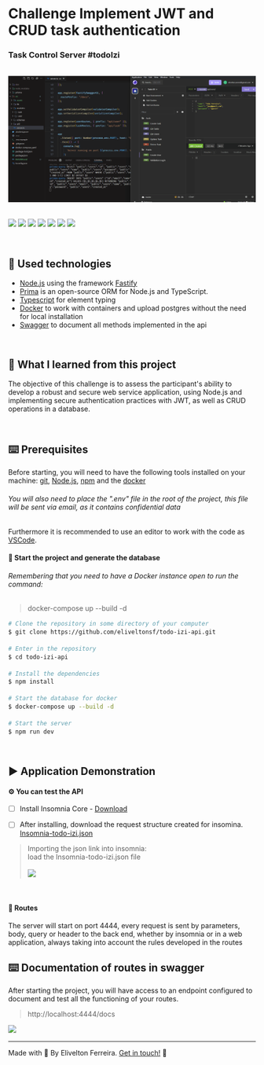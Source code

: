 <h1 > Challenge Implement JWT and CRUD task authentication</h1>
<h3 > Task Control Server #todoIzi</h3>

<br/>
<img src="https://raw.githubusercontent.com/eliveltonsf/todo-izi-api/95f46c1ef29310fc2ad719f26fc44b2000b113f5/src/assets/todo-izi.gif"/>

<br />
<br />

<p id="badges">
  <img src="https://img.shields.io/badge/-NODE-000?style=for-the-badge&logo=nodedotjs"/>
  <img src="https://img.shields.io/badge/-prisma-000?style=for-the-badge&logo=prisma"/>
  <img src="https://img.shields.io/badge/-Fastify-000?style=for-the-badge&logo=Fastify"/>
    <img src="https://img.shields.io/badge/zod-000?style=for-the-badge&logo=zod"/>
  <img src="https://img.shields.io/badge/typescript-000?style=for-the-badge&logo=typescript"/>
  <img src="https://img.shields.io/badge/docker-000?style=for-the-badge&logo=docker"/>
  <img src="https://shields.io/badge/-swagger-000?style=for-the-badge&logo=swagger"/>
</p>

<br />

<h2 id="technologies" name="technologies">
🚀 Used technologies
</h2>

- [Node.js](https://nodejs.org/pt-br) using the framework [Fastify](https://fastify.dev/)
- [Prima](https://nodejs.org/pt-br) is an open-source ORM for Node.js and TypeScript.
- [Typescript](https://www.typescriptlang.org/) for element typing
- [Docker](https://www.docker.com/) to work with containers and upload postgres without the need for local installation
- [Swagger](https://swagger.io/) to document all methods implemented in the api

<br />

<h2 id="technologies" name="technologies">
🎯 What I learned from this project
</h2>

The objective of this challenge is to assess the participant's ability to develop a robust and secure web service application, using Node.js and implementing secure authentication practices with JWT, as well as CRUD operations in a database.

<br />
<h2 id="technologies" name="technologies">
⌨️ Prerequisites
</h2>

Before starting, you will need to have the following tools installed on your machine: [git](https://git-scm.com/downloads), [Node.js](https://nodejs.org/en/), [npm](https://classic.yarnpkg.com/lang/en/docs/install/#windows-stable) and the [docker](https://www.docker.com/)

###### You will also need to place the ".env" file in the root of the project, this file will be sent via email, as it contains confidential data

Furthermore it is recommended to use an editor to work with the code as [VSCode](https://code.visualstudio.com/download).

#### :tada: Start the project and generate the database

###### Remembering that you need to have a Docker instance open to run the command:

<blockquote>
  docker-compose up --build -d
</blockquote>

```bash
# Clone the repository in some directory of your computer
$ git clone https://github.com/eliveltonsf/todo-izi-api.git

# Enter in the repository
$ cd todo-izi-api

# Install the dependencies
$ npm install

# Start the database for docker
$ docker-compose up --build -d

# Start the server
$ npm run dev
```

<br />
<h2 id="technologies" name="technologies">
▶️ Application Demonstration

#### :gear: You can test the API

- [ ] Install Insomnia Core - <a href="https://insomnia.rest/download/"> Download </a>

- [ ] After installing, download the request structure created for insomina. <a href="https://raw.githubusercontent.com/eliveltonsf/todo-izi-api/main/src/assets/Insomnia-todo-izi.json"> Insomnia-todo-izi.json </a>

<blockquote>
  Importing the json link into insomnia:
  <br />
load the Insomnia-todo-izi.json file
<br />
<br />
<img src="https://uploaddeimagens.com.br/images/004/256/317/original/import_url_insomnia.jpeg?1670804205">
<br />
</blockquote>
<br />

#### :vertical_traffic_light: Routes

The server will start on port 4444, every request is sent by parameters, body, query or header to the back end, whether by insomnia or in a web application, always taking into account the rules developed in the routes

<h2 id="technologies" name="technologies">
⌨️ Documentation of routes in swagger
</h2>

After starting the project, you will have access to an endpoint configured to document and test all the functioning of your routes.

<blockquote>
  http://localhost:4444/docs
</blockquote>

<img src="https://uploaddeimagens.com.br/images/004/780/068/original/swagger.png?1715012045"/>

<hr>

Made with 🧡 By Elivelton Ferreira. [Get in touch!](https://www.linkedin.com/in/eliveltonsf/) :calling:
